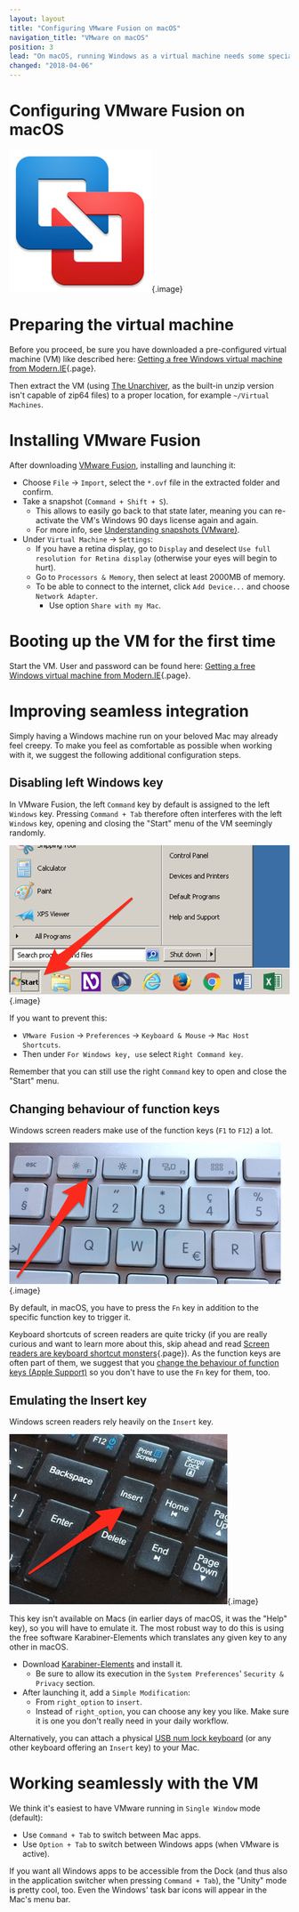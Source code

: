 ```yaml
---
layout: layout
title: "Configuring VMware Fusion on macOS"
navigation_title: "VMware on macOS"
position: 3
lead: "On macOS, running Windows as a virtual machine needs some special configuration, especially to integrate it seamlessly into the daily workflow. Once properly set up, accessibility testing on macOS will be as comfortable as it gets."
changed: "2018-04-06"
---
```


# Configuring VMware Fusion on macOS

![VMware Fusion logo](_media/vmware-fusion-logo.png){.image}

# Preparing the virtual machine

Before you proceed, be sure you have downloaded a pre-configured virtual machine (VM) like described here: [Getting a free Windows virtual machine from Modern.IE](/setup/windows/modern-ie){.page}.

Then extract the VM (using [The Unarchiver](http://wakaba.c3.cx/s/apps/unarchiver.html), as the built-in unzip version isn't capable of zip64 files) to a proper location, for example `~/Virtual Machines`.

# Installing VMware Fusion

After downloading [VMware Fusion](http://www.vmware.com/ch/products/fusion), installing and launching it:

- Choose `File` -> `Import`, select the `*.ovf` file in the extracted folder and confirm.
- Take a snapshot (`Command + Shift + S`).
    - This allows to easily go back to that state later, meaning you can re-activate the VM's Windows 90 days license again and again.
    - For more info, see [Understanding snapshots (VMware)](https://kb.vmware.com/s/article/1014509).
- Under `Virtual Machine` -> `Settings`:
    - If you have a retina display, go to `Display` and deselect `Use full resolution for Retina display` (otherwise your eyes will begin to hurt).
    - Go to `Processors & Memory`, then select at least 2000MB of memory.
    - To be able to connect to the internet, click `Add Device...` and choose `Network Adapter`.
        - Use option `Share with my Mac`.

# Booting up the VM for the first time

Start the VM. User and password can be found here: [Getting a free Windows virtual machine from Modern.IE](/setup/windows/modern-ie){.page}.

# Improving seamless integration

Simply having a Windows machine run on your beloved Mac may already feel creepy. To make you feel as comfortable as possible when working with it, we suggest the following additional configuration steps.

## Disabling left Windows key

In VMware Fusion, the left `Command` key by default is assigned to the left `Windows` key. Pressing `Command + Tab` therefore often interferes with the left `Windows` key, opening and closing the "Start" menu of the VM seemingly randomly.

![Opened Windows 7 start menu](_media/opened-windows-7-start-menu.png){.image}

If you want to prevent this:

- `VMware Fusion` -> `Preferences` -> `Keyboard & Mouse` -> `Mac Host Shortcuts`.
- Then under `For Windows key, use` select `Right Command key`.

Remember that you can still use the right `Command` key to open and close the "Start" menu.

## Changing behaviour of function keys

Windows screen readers make use of the function keys (`F1` to `F12`) a lot.

![Function keys on a keyboard](_media/function-keys-on-a-keyboard.png){.image}

By default, in macOS, you have to press the `Fn` key in addition to the specific function key to trigger it.

Keyboard shortcuts of screen readers are quite tricky (if you are really curious and want to learn more about this, skip ahead and read [Screen readers are keyboard shortcut monsters](/knowledge/desktop-screen-readers/shortcut-monsters){.page}). As the function keys are often part of them, we suggest that you [change the behaviour of function keys (Apple Support)](https://support.apple.com/en-us/HT204436) so you don't have to use the `Fn` key for them, too.

## Emulating the Insert key

Windows screen readers rely heavily on the `Insert` key.

![Insert key on a keyboard](_media/insert-key-on-a-keyboard.png){.image}

This key isn't available on Macs (in earlier days of macOS, it was the "Help" key), so you will have to emulate it. The most robust way to do this is using the free software Karabiner-Elements which translates any given key to any other in macOS.

- Download [Karabiner-Elements](https://pqrs.org/osx/karabiner/) and install it.
    - Be sure to allow its execution in the `System Preferences`' `Security & Privacy` section.
- After launching it, add a `Simple Modification`:
    - From `right_option` to `insert`.
    - Instead of `right_option`, you can choose any key you like. Make sure it is one you don't really need in your daily workflow.

Alternatively, you can attach a physical [USB num lock keyboard](http://lmgtfy.com/?q=USB+num+lock+keyboard) (or any other keyboard offering an `Insert` key) to your Mac.

# Working seamlessly with the VM

We think it's easiest to have VMware running in `Single Window` mode (default):

- Use `Command + Tab` to switch between Mac apps.
- Use `Option + Tab` to switch between Windows apps (when VMware is active).

If you want all Windows apps to be accessible from the Dock (and thus also in the application switcher when pressing `Command + Tab`), the "Unity" mode is pretty cool, too. Even the Windows' task bar icons will appear in the Mac's menu bar.